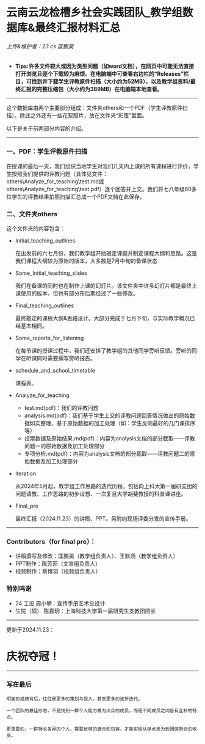 # 云南云龙检槽乡社会实践团队_教学组数据库&最终汇报材料汇总

###### 上传&维护者：23 cs 匡鹏昊

* __Tips:许多文件较大或因为类型问题（如word文档），在网页中可能无法直接打开浏览且逐个下载较为麻烦。在电脑端中可查看右边栏的“Releases”栏目，可找到并下载学生评教原件扫描（大小约为52MB），以及教学组资料/最终汇报的完整压缩包（大小约为389MB）在电脑端本地查看。__

___

  这个数据库由两个主要部分组成：文件夹others和一个PDF（学生评教原件扫描）。除此之外还有一些花絮照片，放在文件夹“彩蛋”里面。
  
  以下是关于前两部分内容的介绍。
___

### 一、PDF：学生评教原件扫描
  
  在授课的最后一天，我们组织当地学生对我们几天内上课的所有课程进行评价，学生按照我们提供的评教问题（具体见文件：others\Analyze_for_teaching\test.md或others\Analyze_for_teaching\test.pdf）逐个回答并上交。我们将七八年级60多位学生的评教结果拍照扫描汇总成一个PDF文档在此保存。

### 二、文件夹others

  这个文件夹的内容包含：

  * Initial_teaching_outlines

     在出发前的六七月份，我们教学组开始敲定课题并制定课程大纲和思路。这是我们课程大纲较为原始的版本，大多数是7月中旬的备课状态

  * Some_Initial_teaching_slides
    
     我们在备课的同时也在制作上课的幻灯片。该文件夹中许多幻灯片都是最终上课使用的版本，但也有部分在后期经过了一些修改。

  * Final_teaching_outlines
    
     最终敲定的课程大纲&思路设计。大部分完成于七月下旬，与实际教学概况已经基本相同。

  * Some_reports_for_listening
    
     在每节课的授课过程中，我们还安排了教学组的其他同学旁听反馈。旁听的同学在听课同时需要撰写旁听报告。

  * schedule_and_school_timetable
    
     课程表。

  * Analyze_for_teaching
     * test.md(pdf)：我们的评教问题
     * analysis.md(pdf)：我们基于学生上交的评教问题回答情况做出的原始数据如实整理、基于原始数据的加工处理（如：学生反响最好的几门课排序等）
     * 投票数据及原始结果.md(pdf)：内容为analysis文档的部分截取——评教问题一的原始数据及加工处理部分
     * 专项分析.md(pdf)：内容为analysis文档的部分截取——评教问题二的原始数据及加工处理部分

   * iteration
     
     从2024年5月起，教学组工作思路的迭代历程。包括向上科大第一届研支团的问题请教、工作思路的初步设想、一次复旦大学胡斐教授的科普课讲座。
   
   * Final_pre

     最终汇报（2024.11.23）的讲稿、PPT。另附向现场评委分发的宣传手册。

___

### Contributors（for final pre）：

* 讲稿撰写及修改：匡鹏昊（教学组负责人）、王默涵（教学组负责人）
* PPT制作：陈芳菲（文宣组负责人）
* 视频制作：蔡博羽（视频组负责人）

### 特别鸣谢

* 24 工设 周小攀：宣传手册艺术总设计
* 生院（硕） 陈嘉玥：上海科技大学第一届研究生支教团团长

___

更新于2024.11.23：
# 庆祝夺冠！

---

### 写在最后

```
明面的成绩背后，往往是更多的策划与投入，甚至更多的波折迭代。

一个团队的最佳形态，不是找到一群个人能力最为出众的成员，而是不同成员之间各有互补的特点。

更重要的，一群特长各异的个人，需要足够的磨合和包容，才能实现从单点发力到团体聚合的改变。
```
